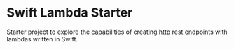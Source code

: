 # Swift Lambda Starter

Starter project to explore the capabilities of creating http rest endpoints with lambdas written in Swift.
